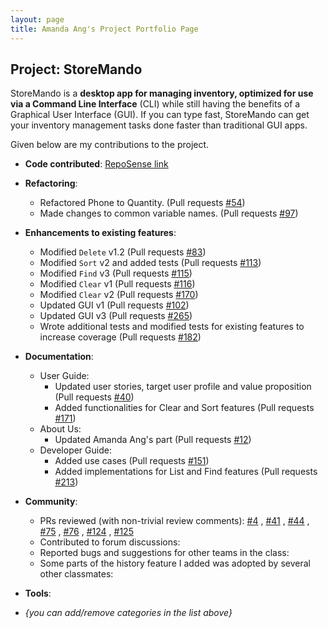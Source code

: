 ```yaml
---
layout: page
title: Amanda Ang's Project Portfolio Page
---
```


## Project: StoreMando

StoreMando is a **desktop app for managing inventory, optimized for use via a Command Line Interface** (CLI) while still
having the benefits of a Graphical User Interface (GUI). If you can type fast, StoreMando can get your inventory
management tasks done faster than traditional GUI apps.

Given below are my contributions to the project.

* **Code
  contributed**: [RepoSense link](https://nus-cs2103-ay2021s2.github.io/tp-dashboard/?search=&sort=groupTitle&sortWithin=title&timeframe=commit&mergegroup=&groupSelect=groupByRepos&breakdown=true&checkedFileTypes=docs~functional-code~test-code~other&since=&tabOpen=true&tabType=zoom&zA=github-amanda&zR=AY2021S2-CS2103T-W10-2%2Ftp%5Bmaster%5D&zACS=237.18069145466407&zS=2021-02-19&zFS=&zU=2021-03-21&zMG=undefined&zFTF=commit&zFGS=groupByRepos&zFR=false)

* **Refactoring**:
    * Refactored Phone to Quantity. (Pull requests [\#54](https://github.com/AY2021S2-CS2103T-W10-2/tp/pull/54))
    * Made changes to common variable names. (Pull requests [\#97](https://github.com/AY2021S2-CS2103T-W10-2/tp/pull/97))

* **Enhancements to existing features**:
    * Modified `Delete` v1.2 (Pull requests [\#83](https://github.com/AY2021S2-CS2103T-W10-2/tp/pull/83))
    * Modified `Sort` v2 and added tests (Pull requests [\#113](https://github.com/AY2021S2-CS2103T-W10-2/tp/pull/113))
    * Modified `Find` v3 (Pull requests [\#115](https://github.com/AY2021S2-CS2103T-W10-2/tp/pull/115))
    * Modified `Clear` v1 (Pull requests [\#116](https://github.com/AY2021S2-CS2103T-W10-2/tp/pull/116))
    * Modified `Clear` v2 (Pull requests [\#170](https://github.com/AY2021S2-CS2103T-W10-2/tp/pull/170))
    * Updated GUI v1 (Pull requests [\#102](https://github.com/AY2021S2-CS2103T-W10-2/tp/pull/102))
    * Updated GUI v3 (Pull requests [\#265](https://github.com/AY2021S2-CS2103T-W10-2/tp/pull/265))
    * Wrote additional tests and modified tests for existing features to increase coverage (Pull requests [\#182](https://github.com/AY2021S2-CS2103T-W10-2/tp/pull/182))
    
* **Documentation**:
    * User Guide:
        * Updated user stories, target user profile and value proposition (Pull requests [\#40](https://github.com/AY2021S2-CS2103T-W10-2/tp/pull/40))
        * Added functionalities for Clear and Sort features (Pull requests [\#171](https://github.com/AY2021S2-CS2103T-W10-2/tp/pull/171))
    * About Us:
        * Updated Amanda Ang's part (Pull requests [\#12](https://github.com/AY2021S2-CS2103T-W10-2/tp/pull/12))
    * Developer Guide:
        * Added use cases (Pull requests [\#151](https://github.com/AY2021S2-CS2103T-W10-2/tp/pull/151))
        * Added implementations for List and Find features (Pull requests [\#213](https://github.com/AY2021S2-CS2103T-W10-2/tp/pull/213))

* **Community**:
    * PRs reviewed (with non-trivial review comments): [\#4](https://github.com/AY2021S2-CS2103T-W10-2/tp/pull/4)
      , [\#41](https://github.com/AY2021S2-CS2103T-W10-2/tp/pull/41)
      , [\#44](https://github.com/AY2021S2-CS2103T-W10-2/tp/pull/44)
      , [\#75](https://github.com/AY2021S2-CS2103T-W10-2/tp/pull/75)
      , [\#76](https://github.com/AY2021S2-CS2103T-W10-2/tp/pull/76)
      , [\#124](https://github.com/AY2021S2-CS2103T-W10-2/tp/pull/124)
      , [\#125](https://github.com/AY2021S2-CS2103T-W10-2/tp/pull/125)
    * Contributed to forum discussions:
    * Reported bugs and suggestions for other teams in the class:
    * Some parts of the history feature I added was adopted by several other classmates:

* **Tools**:

* _{you can add/remove categories in the list above}_
